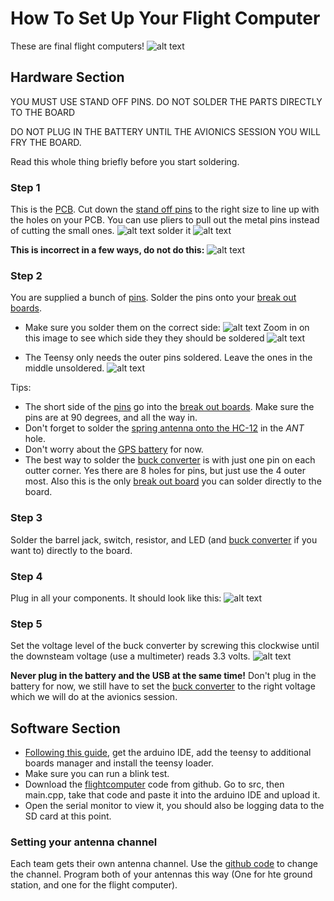 # How To Set Up Your Flight Computer
These are final flight computers! ![alt text](photos/avionics3.jpg)
## Hardware Section
YOU MUST USE STAND OFF PINS. DO NOT SOLDER THE PARTS DIRECTLY TO THE BOARD

DO NOT PLUG IN THE BATTERY UNTIL THE AVIONICS SESSION YOU WILL FRY THE BOARD.


Read this whole thing briefly before you start soldering. 
### Step 1
This is the [PCB](../kits/photos/parts/pcb.jpg). Cut down the [stand off pins](photos/standoff.jpg) to the right size to line up with the holes on your PCB. You can use pliers to pull out the metal pins instead of cutting the small ones.
![alt text](photos/1.jpg)
solder it
![alt text](photos/2.jpg)

**This is incorrect in a few ways, do not do this:** ![alt text](photos/dontdothis.jpg)

### Step 2
You are supplied a bunch of [pins].
Solder the pins onto your [break out boards]. 
- Make sure you solder them on the correct side: ![alt text](photos/correctside.jpg) Zoom in on this image to see which side they they should be soldered ![alt text](photos/final.jpg)

- The Teensy only needs the outer pins soldered. Leave the ones in the middle unsoldered. ![alt text](photos/teensytip.jpg)

Tips:
 - The short side of the [pins] go into the [break out boards].  Make sure the pins are at 90 degrees, and all the way in. 
 - Don't forget to solder the [spring antenna onto the HC-12](photos/antenna.jpg) in the *ANT* hole.
 - Don't worry about the [GPS battery](photos/gpsbattery.jpg) for now.
 - The best way to solder the [buck converter] is with just one pin on each outter corner. Yes there are 8 holes for pins, but just use the 4 outer most. Also this is the only [break out board] you can solder directly to the board.


### Step 3
Solder the barrel jack, switch, resistor, and LED (and [buck converter] if you want to) directly to the board.

### Step 4 
Plug in all your components. It should look like this:
![alt text](photos/avionics.jpg)

### Step 5
Set the voltage level of the buck converter by screwing this clockwise until the downsteam voltage (use a multimeter) reads 3.3 volts.
![alt text](<Screenshot 2024-05-28 at 8.18.27 AM.png>)

 **Never plug in the battery and the USB at the same time!**
 Don't plug in the battery for now, we still have to set the [buck converter] to the right voltage which we will do at the avionics session.

## Software Section


- [Following this guide](https://www.pjrc.com/teensy/td_download.html), get the arduino IDE, add the teensy to additional boards manager and install the teensy loader.
- Make sure you can run a blink test.
- Download the [flightcomputer](https://github.com/marstmu/flightcomputer) code from github. Go to src, then main.cpp, take that code and paste it into the arduino IDE and upload it.
- Open the serial monitor to view it, you should also be logging data to the SD card at this point.
### Setting your antenna channel
Each team gets their own antenna channel. Use the [github code](https://github.com/marstmu/flightcomputerchannelselect) to change the channel. Program both of your antennas this way (One for hte ground station, and one for the flight computer).

[pins]: photos/pins.jpg

[break out boards]: photos/breakoutboards.jpg
[break out board]: photos/breakoutboards.jpg
[buck converter]: ../kits/photos/parts/bucknswitch.jpg